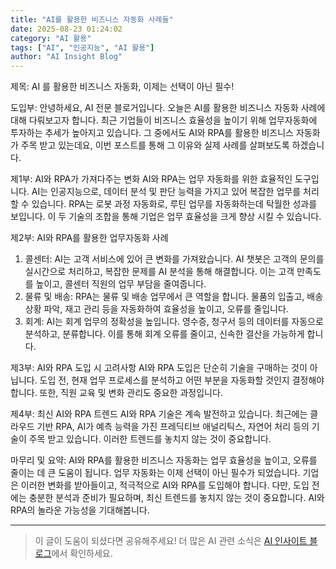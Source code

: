 ```yaml
---
title: "AI를 활용한 비즈니스 자동화 사례들"
date: 2025-08-23 01:24:02
category: "AI 활용"
tags: ["AI", "인공지능", "AI 활용"]
author: "AI Insight Blog"
---
```


제목: AI 를 활용한 비즈니스 자동화, 이제는 선택이 아닌 필수!

도입부:
안녕하세요, AI 전문 블로거입니다. 오늘은 AI를 활용한 비즈니스 자동화 사례에 대해 다뤄보고자 합니다. 최근 기업들이 비즈니스 효율성을 높이기 위해 업무자동화에 투자하는 추세가 높아지고 있습니다. 그 중에서도 AI와 RPA를 활용한 비즈니스 자동화가 주목 받고 있는데요, 이번 포스트를 통해 그 이유와 실제 사례를 살펴보도록 하겠습니다.

제1부: AI와 RPA가 가져다주는 변화
AI와 RPA는 업무 자동화를 위한 효율적인 도구입니다. AI는 인공지능으로, 데이터 분석 및 판단 능력을 가지고 있어 복잡한 업무를 처리할 수 있습니다. RPA는 로봇 과정 자동화로, 루틴 업무를 자동화하는데 탁월한 성과를 보입니다. 이 두 기술의 조합을 통해 기업은 업무 효율성을 크게 향상 시킬 수 있습니다.

제2부: AI와 RPA를 활용한 업무자동화 사례
1. 콜센터: AI는 고객 서비스에 있어 큰 변화를 가져왔습니다. AI 챗봇은 고객의 문의를 실시간으로 처리하고, 복잡한 문제를 AI 분석을 통해 해결합니다. 이는 고객 만족도를 높이고, 콜센터 직원의 업무 부담을 줄여줍니다.
2. 물류 및 배송: RPA는 물류 및 배송 업무에서 큰 역할을 합니다. 물품의 입출고, 배송 상황 파악, 재고 관리 등을 자동화하여 효율성을 높이고, 오류를 줄입니다.
3. 회계: AI는 회계 업무의 정확성을 높입니다. 영수증, 청구서 등의 데이터를 자동으로 분석하고, 분류합니다. 이를 통해 회계 오류를 줄이고, 신속한 결산을 가능하게 합니다.

제3부: AI와 RPA 도입 시 고려사항
AI와 RPA 도입은 단순히 기술을 구매하는 것이 아닙니다. 도입 전, 현재 업무 프로세스를 분석하고 어떤 부분을 자동화할 것인지 결정해야 합니다. 또한, 직원 교육 및 변화 관리도 중요한 과정입니다.

제4부: 최신 AI와 RPA 트렌드
AI와 RPA 기술은 계속 발전하고 있습니다. 최근에는 클라우드 기반 RPA, AI가 예측 능력을 가진 프레딕티브 애널리틱스, 자연어 처리 등의 기술이 주목 받고 있습니다. 이러한 트렌드를 놓치지 않는 것이 중요합니다.

마무리 및 요약:
AI와 RPA를 활용한 비즈니스 자동화는 업무 효율성을 높이고, 오류를 줄이는 데 큰 도움이 됩니다. 업무 자동화는 이제 선택이 아닌 필수가 되었습니다. 기업은 이러한 변화를 받아들이고, 적극적으로 AI와 RPA를 도입해야 합니다. 다만, 도입 전에는 충분한 분석과 준비가 필요하며, 최신 트렌드를 놓치지 않는 것이 중요합니다. AI와 RPA의 놀라운 가능성을 기대해봅니다.

---

> 이 글이 도움이 되셨다면 공유해주세요! 
> 더 많은 AI 관련 소식은 [AI 인사이트 블로그](https://tonyhwang1004.github.io/ai-insight-blog)에서 확인하세요.
